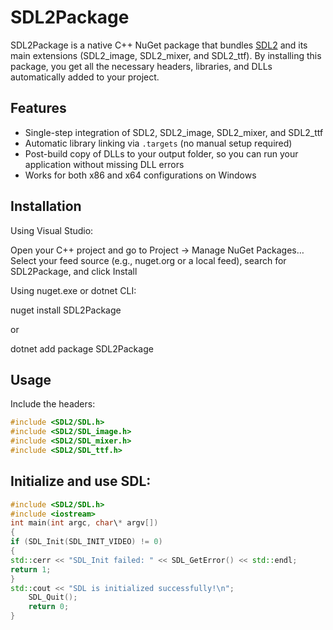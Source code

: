 
# SDL2Package

SDL2Package is a native C++ NuGet package that bundles [SDL2](https://www.libsdl.org/) and its main extensions (SDL2_image, SDL2_mixer, and SDL2_ttf). By installing this package, you get all the necessary headers, libraries, and DLLs automatically added to your project.

## Features

- Single-step integration of SDL2, SDL2_image, SDL2_mixer, and SDL2_ttf
- Automatic library linking via `.targets` (no manual setup required)
- Post-build copy of DLLs to your output folder, so you can run your application without missing DLL errors
- Works for both x86 and x64 configurations on Windows

## Installation

Using Visual Studio:

Open your C++ project and go to Project → Manage NuGet Packages…
Select your feed source (e.g., nuget.org or a local feed), search for SDL2Package, and click Install

Using nuget.exe or dotnet CLI:

nuget install SDL2Package

or

dotnet add package SDL2Package

## Usage

Include the headers:

```cpp
#include <SDL2/SDL.h>
#include <SDL2/SDL_image.h>
#include <SDL2/SDL_mixer.h>
#include <SDL2/SDL_ttf.h>
```

## Initialize and use SDL:

```cpp
#include <SDL2/SDL.h>
#include <iostream>
int main(int argc, char\* argv[])
{
if (SDL_Init(SDL_INIT_VIDEO) != 0)
{
std::cerr << "SDL_Init failed: " << SDL_GetError() << std::endl;
return 1;
}
std::cout << "SDL is initialized successfully!\n";
    SDL_Quit();
    return 0;
}
```


